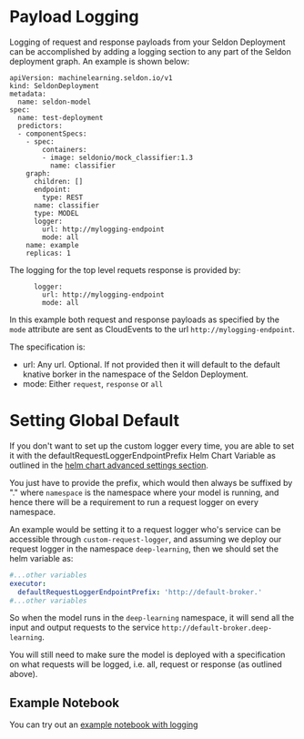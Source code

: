 # Payload Logging

Logging of request and response payloads from your Seldon Deployment can be accomplished by adding a logging section to any part of the Seldon deployment graph. An example is shown below:

```
apiVersion: machinelearning.seldon.io/v1
kind: SeldonDeployment
metadata:
  name: seldon-model
spec:
  name: test-deployment
  predictors:
  - componentSpecs:
    - spec:
        containers:
        - image: seldonio/mock_classifier:1.3
          name: classifier
    graph:
      children: []
      endpoint:
        type: REST
      name: classifier
      type: MODEL
      logger:
        url: http://mylogging-endpoint
        mode: all
    name: example
    replicas: 1

```

The logging for the top level requets response is provided by:

```
      logger:
        url: http://mylogging-endpoint
        mode: all
```

In this example both request and response payloads as specified by the `mode` attribute are sent as CloudEvents to the url `http://mylogging-endpoint`.

The specification is:

 * url: Any url. Optional. If not provided then it will default to the default knative borker in the namespace of the Seldon Deployment.
 * mode: Either `request`, `response` or `all`

# Setting Global Default

If you don't want to set up the custom logger every time, you are able to set it with the defaultRequestLoggerEndpointPrefix Helm Chart Variable as outlined in the [helm chart advanced settings section](../reference/helm.rst). 

You just have to provide the prefix, which would then always be suffixed by ".<namespace>" where `namespace` is the namespace where your model is running, and hence there will be a requirement to run a request logger on every namespace.

An example would be setting it to a request logger who's service can be accessible through `custom-request-logger`, and assuming we deploy our request logger in the namespace `deep-learning`, then we should set the helm variable as:

```yaml
#...other variables
executor:
  defaultRequestLoggerEndpointPrefix: 'http://default-broker.'
#...other variables
```

So when the model runs in the `deep-learning` namespace, it will send all the input and output requests to the service `http://default-broker.deep-learning`.

You will still need to make sure the model is deployed with a specification on what requests will be logged, i.e. all, request or response (as outlined above).


## Example Notebook

You can try out an [example notebook with logging](../examples/payload_logging.html)

